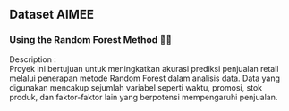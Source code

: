 ## Dataset AIMEE 
### Using the Random Forest Method 🐱‍👤
Description :<br>
Proyek ini bertujuan untuk meningkatkan akurasi prediksi penjualan retail melalui penerapan metode Random Forest dalam analisis data. Data yang digunakan mencakup sejumlah variabel seperti waktu, promosi, stok produk, dan faktor-faktor lain yang berpotensi mempengaruhi penjualan.
